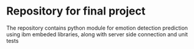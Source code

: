 # Repository for final project
The repository contains python module for emotion detection prediction using ibm embeded libraries, along with server side connection and unit tests
